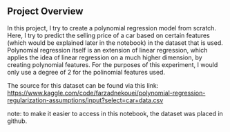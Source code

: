 **Project Overview**
---

In this project, I try to create a polynomial regression model from scratch. Here, I try to predict the selling price of a car based on certain features (which would be explained later in the notebook) in the dataset that is used.
Polynomial regression itself is an extension of linear regression, which applies the idea of linear regression on a much higher dimension, by creating polynomial features. For the purposes of this experiment, I would only use a degree of 2 for the polinomial features used.

The source for this dataset can be found via this link:
https://www.kaggle.com/code/farzadnekouei/polynomial-regression-regularization-assumptions/input?select=car+data.csv

note: to make it easier to access in this notebook, the dataset was placed in github.

